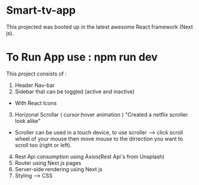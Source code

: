 # Smart-tv-app

This projected was booted up in the latest awesome React framework (Next js).

# To Run App use : npm run dev

This project consists of :
 1. Header Nav-bar
 2. Sidebar that can be toggled (active and inactive)
   - With React Icons
 3. Horizonal Scrollar ( cursor:hover animation ) "Created a netflix scroller look alike"
 - Scroller can be used in a touch device, to use scroller --> click scroll wheel of your mouse then move mouse to the dirrection you want to scroll too (right or left).
 4. Rest Api consumption using Axios(Rest Api's from Unsplash)
 5. Router using Next js pages
 6. Server-side rendering using Next js 
 7. Styling --> CSS
